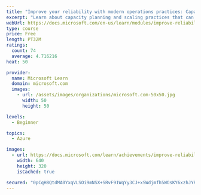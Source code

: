 ```yaml
---
title: "Improve your reliability with modern operations practices: Capacity planning and scaling"
excerpt: "Learn about capacity planning and scaling practices that can help you sustainably achieve the appropriate level of reliability in your systems, services, and products."
webUrl: https://docs.microsoft.com/en-us/learn/modules/improve-reliability-scaling/
type: course
price: Free
length: PT32M
ratings:
  count: 74
  average: 4.716216
heat: 50

provider:
  name: Microsoft Learn
  domain: microsoft.com
  images:
    - url: /assets/images/organizations/microsoft.com-50x50.jpg
      width: 50
      height: 50

levels:
  - Beginner

topics:
  - Azure

images:
  - url: https://docs.microsoft.com/learn/achievements/improve-reliability-scaling-social.png
    width: 640
    height: 320
    isCached: true

secured: "0pCqH8QtdMA0YxqVLSOi9mNSX+SRvF91WqYy3CJ+xSWdjmfh5WOsKY6xzhJYRsO3EI4QXk+juscwW1zrD/by1PPqXkLZY900g7GVDhn4yUPGrH17mjXpzM9p/km2TZpQWyg6hD3ooreki0ap+ltpKdpjjxLDWuHqIG6j0toHZ56XNZ0aPtCtJ4KNu6el1ri7b4hFTKVpITU/YRHyY555+hDgOLa2wLU9fczHpubFXJ8R/b1JqBVi0SZgXkBMSa+3daLH8Uhz1+afVrkb1WckPxYXvoBKIN4w541BXLfQqKFZpy01STEcmjo+rwtoWh9k2Xg23EgHcEcRg+4tLUaTdgBbZi6j6NydvCdkZMsTuRN7PRtu7trIfkxRNA6r2ZhAHfR9RnoOEjLkGn7c9KqNeMVAlCo3EHztvcG9U9Z8Wmw=;WuPxteoFPtfGshH/DIZssQ=="
---
```


